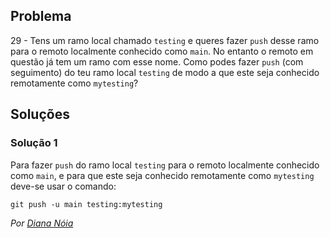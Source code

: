 ## Problema

29 - Tens um ramo local chamado `testing` e queres fazer `push` desse ramo para
o remoto localmente conhecido como `main`. No entanto o remoto em questão já
tem um ramo com esse nome. Como podes fazer `push` (com seguimento) do teu ramo
local `testing` de modo a que este seja conhecido remotamente como `mytesting`?

## Soluções

### Solução 1

Para fazer `push` do ramo local `testing` para o remoto localmente conhecido
como `main`, e para que este seja conhecido remotamente como `mytesting`
deve-se usar o comando:

```
git push -u main testing:mytesting
```

*Por [Diana Nóia](https://github.com/DianaNoia)*